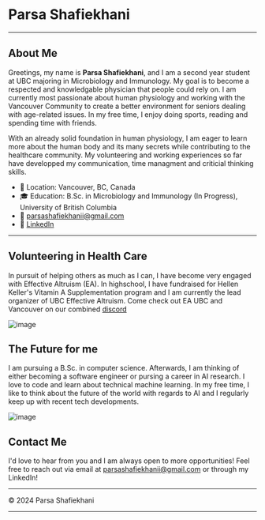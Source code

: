 # Parsa Shafiekhani

---

## About Me

Greetings, my name is **Parsa Shafiekhani**, and I am a second year student at UBC majoring in Microbiology and Immunology. My goal is to become a respected and knowledgable physician that people could rely on. I am currently most passionate about human physiology and working with the Vancouver Community to create a better environment for seniors dealing with age-related issues. In my free time, I enjoy doing sports, reading and spending time with friends.

With an already solid foundation in human physiology, I am eager to learn more about the human body and its many secrets while contributing to the healthcare community. My volunteering and working experiences so far have developped my communication, time managment and criticial thinking skills.


- 📍 Location: Vancouver, BC, Canada
- 🎓 Education: B.Sc. in Microbiology and Immunology (In Progress), University of British Columbia
- 📧 parsashafiekhanii@gmail.com
- 💼 [LinkedIn](www.linkedin.com/in/parsa-shafiekhani)


---

## Volunteering in Health Care 

In pursuit of helping others as much as I can, I have become very engaged with Effective Altruism (EA). In highschool, I have fundraised for Hellen Keller's Vitamin A Supplementation program and I am currently the lead organizer of UBC Effective Altruism. Come check out EA UBC and Vancouver on our combined [discord](https://discord.gg/r2ntupNFpF)

![image](https://github.com/user-attachments/assets/3ec9afa1-eb25-4c69-8799-b76811e750ea)

## The Future for me

I am pursuing a B.Sc. in computer science. Afterwards, I am thinking of either becoming a software engineer or pursing a career in AI research. I love to code and learn about technical machine learning. In my free time, I like to think about the future of the world with regards to AI and I regularly keep up with recent tech developments.

![image](https://github.com/user-attachments/assets/07d4be30-7dfc-4f29-a707-206477da0cc9)


## Contact Me

I'd love to hear from you and I am always open to more opportunities! Feel free to reach out via email at parsashafiekhanii@gmail.com or through my LinkedIn!


---

© 2024 Parsa Shafiekhani

---
